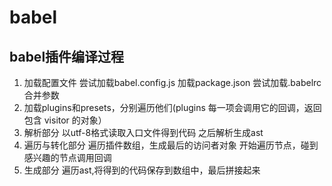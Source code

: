 # babel

## babel插件编译过程
1. 加载配置文件
   尝试加载babel.config.js
   加载package.json
   尝试加载.babelrc
   合并参数
2. 加载plugins和presets，分别遍历他们(plugins 每一项会调用它的回调，返回包含 visitor 的对象）
3. 解析部分
   以utf-8格式读取入口文件得到代码
   之后解析生成ast
4. 遍历与转化部分
  遍历插件数组，生成最后的访问者对象
  开始遍历节点，碰到感兴趣的节点调用回调
5. 生成部分
  遍历ast,将得到的代码保存到数组中，最后拼接起来
